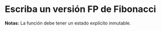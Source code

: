 # Escriba un versión FP de Fibonacci
__Notas:__ La función debe tener un estado explícito inmutable.

